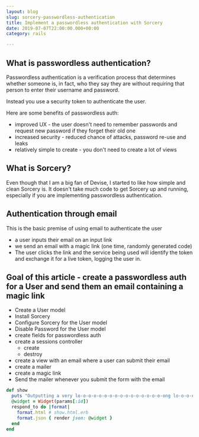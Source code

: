 ```yaml
---
layout: blog
slug: sorcery-passwordless-authentication
title: Implement a passwordless authentication with Sorcery
date: 2019-07-07T22:00:00.000+00:00
category: rails

---
```

## What is passwordless authentication?

Passwordless authentication is a verification process that determines whether someone is, in fact, who they say they are without requiring that person to enter their username and password. 

Instead you use a security token to authenticate the user.

Here are some benefits of passwordless auth:

* improved UX - the user doesn't need to remember passwords and request new password if they forget their old one 
* increased security - reduced chance of attacks, password re-use and leaks 
* relatively simple to create - you don't need to create a lot of views

## What is Sorcery?

Even though that I am a big fan of Devise, I started to like how simple and clean Sorcery is. It doesn't take much code to get Sorcery up and running, especially if you are implementing passwordless authentication.

## Authentication through email

This is the basic premise of using email to authenticate the user

* a user inputs their email on an input link
* we send an email with a magic link (one time, randomly generated code)
* The user clicks the link and the service being used will identify the token and exchange it for a live token, logging the user in.

## Goal of this article - create a passwordless auth for a User and send them an email containing a magic link

* Create a User model
* Install Sorcery
* Configure Sorcery for the User model
* Disable Password for the User model
* create fields for passwordless auth
* create a sessions controller
  * create
  * destroy
* create a view with an email where a user can submit their email
* create a mailer
* create a magic link
* Send the mailer whenever you submit the form with the email

```rb
def show
  puts "Outputting a very lo-o-o-o-o-o-o-o-o-o-o-o-o-o-o-o-ong lo-o-o-o-o-o-o-o-o-o-o-o-o-o-o-o-ong line"
  @widget = Widget(params[:id])
  respond_to do |format|
    format.html # show.html.erb
    format.json { render json: @widget }
  end
end
```
